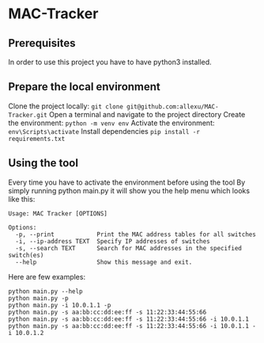 # MAC-Tracker

## Prerequisites
In order to use this project you have to have python3 installed.

## Prepare the local environment
Clone the project locally: `git clone git@github.com:allexu/MAC-Tracker.git`
Open a terminal and navigate to the project directory
Create the environment: `python -m venv env`
Activate the environment: `env\Scripts\activate`
Install dependencies `pip install -r requirements.txt`

## Using the tool
Every time you have to activate the environment before using the tool
By simply running python main.py it will show you the help menu which looks like this:
```
Usage: MAC Tracker [OPTIONS]

Options:
  -p, --print            Print the MAC address tables for all switches
  -i, --ip-address TEXT  Specify IP addresses of switches
  -s, --search TEXT      Search for MAC addresses in the specified switch(es)
  --help                 Show this message and exit.
  ```
  
Here are few examples:
```
python main.py --help
python main.py -p
python main.py -i 10.0.1.1 -p
python main.py -s aa:bb:cc:dd:ee:ff -s 11:22:33:44:55:66
python main.py -s aa:bb:cc:dd:ee:ff -s 11:22:33:44:55:66 -i 10.0.1.1
python main.py -s aa:bb:cc:dd:ee:ff -s 11:22:33:44:55:66 -i 10.0.1.1 -i 10.0.1.2
```
